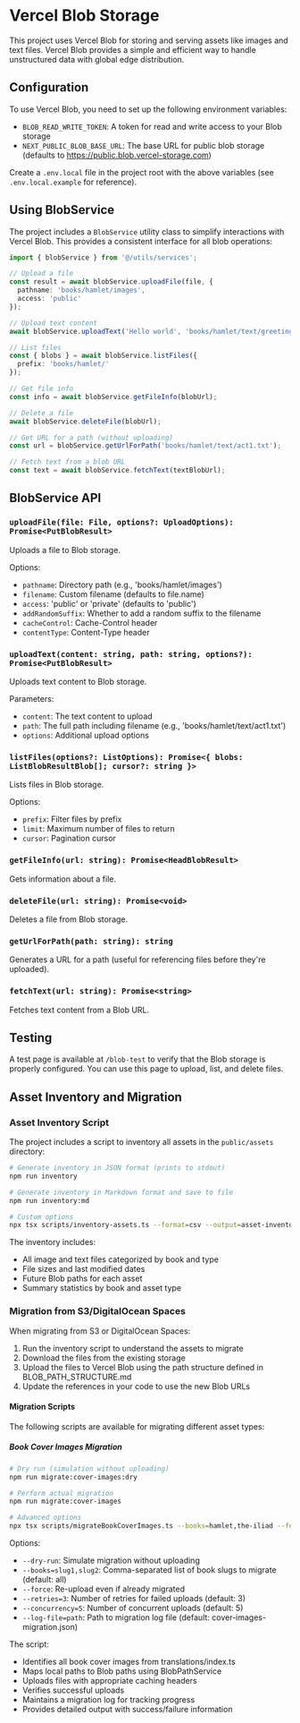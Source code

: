# Vercel Blob Storage

This project uses Vercel Blob for storing and serving assets like images and text files. Vercel Blob provides a simple and efficient way to handle unstructured data with global edge distribution.

## Configuration

To use Vercel Blob, you need to set up the following environment variables:

- `BLOB_READ_WRITE_TOKEN`: A token for read and write access to your Blob storage
- `NEXT_PUBLIC_BLOB_BASE_URL`: The base URL for public blob storage (defaults to https://public.blob.vercel-storage.com)

Create a `.env.local` file in the project root with the above variables (see `.env.local.example` for reference).

## Using BlobService

The project includes a `BlobService` utility class to simplify interactions with Vercel Blob. This provides a consistent interface for all blob operations:

```typescript
import { blobService } from '@/utils/services';

// Upload a file
const result = await blobService.uploadFile(file, {
  pathname: 'books/hamlet/images',
  access: 'public'
});

// Upload text content
await blobService.uploadText('Hello world', 'books/hamlet/text/greeting.txt');

// List files
const { blobs } = await blobService.listFiles({
  prefix: 'books/hamlet/'
});

// Get file info
const info = await blobService.getFileInfo(blobUrl);

// Delete a file
await blobService.deleteFile(blobUrl);

// Get URL for a path (without uploading)
const url = blobService.getUrlForPath('books/hamlet/text/act1.txt');

// Fetch text from a blob URL
const text = await blobService.fetchText(textBlobUrl);
```

## BlobService API

### `uploadFile(file: File, options?: UploadOptions): Promise<PutBlobResult>`

Uploads a file to Blob storage.

Options:
- `pathname`: Directory path (e.g., 'books/hamlet/images')
- `filename`: Custom filename (defaults to file.name)
- `access`: 'public' or 'private' (defaults to 'public')
- `addRandomSuffix`: Whether to add a random suffix to the filename
- `cacheControl`: Cache-Control header
- `contentType`: Content-Type header

### `uploadText(content: string, path: string, options?): Promise<PutBlobResult>`

Uploads text content to Blob storage.

Parameters:
- `content`: The text content to upload
- `path`: The full path including filename (e.g., 'books/hamlet/text/act1.txt')
- `options`: Additional upload options

### `listFiles(options?: ListOptions): Promise<{ blobs: ListBlobResultBlob[]; cursor?: string }>`

Lists files in Blob storage.

Options:
- `prefix`: Filter files by prefix
- `limit`: Maximum number of files to return
- `cursor`: Pagination cursor

### `getFileInfo(url: string): Promise<HeadBlobResult>`

Gets information about a file.

### `deleteFile(url: string): Promise<void>`

Deletes a file from Blob storage.

### `getUrlForPath(path: string): string`

Generates a URL for a path (useful for referencing files before they're uploaded).

### `fetchText(url: string): Promise<string>`

Fetches text content from a Blob URL.

## Testing

A test page is available at `/blob-test` to verify that the Blob storage is properly configured. You can use this page to upload, list, and delete files.

## Asset Inventory and Migration

### Asset Inventory Script

The project includes a script to inventory all assets in the `public/assets` directory:

```bash
# Generate inventory in JSON format (prints to stdout)
npm run inventory

# Generate inventory in Markdown format and save to file
npm run inventory:md

# Custom options
npx tsx scripts/inventory-assets.ts --format=csv --output=asset-inventory.csv
```

The inventory includes:
- All image and text files categorized by book and type
- File sizes and last modified dates
- Future Blob paths for each asset 
- Summary statistics by book and asset type

### Migration from S3/DigitalOcean Spaces

When migrating from S3 or DigitalOcean Spaces:

1. Run the inventory script to understand the assets to migrate
2. Download the files from the existing storage
3. Upload the files to Vercel Blob using the path structure defined in BLOB_PATH_STRUCTURE.md
4. Update the references in your code to use the new Blob URLs

#### Migration Scripts

The following scripts are available for migrating different asset types:

##### Book Cover Images Migration

```bash
# Dry run (simulation without uploading)
npm run migrate:cover-images:dry

# Perform actual migration
npm run migrate:cover-images

# Advanced options
npx tsx scripts/migrateBookCoverImages.ts --books=hamlet,the-iliad --force
```

Options:
- `--dry-run`: Simulate migration without uploading
- `--books=slug1,slug2`: Comma-separated list of book slugs to migrate (default: all)
- `--force`: Re-upload even if already migrated
- `--retries=3`: Number of retries for failed uploads (default: 3)
- `--concurrency=5`: Number of concurrent uploads (default: 5)
- `--log-file=path`: Path to migration log file (default: cover-images-migration.json)

The script:
- Identifies all book cover images from translations/index.ts
- Maps local paths to Blob paths using BlobPathService
- Uploads files with appropriate caching headers
- Verifies successful uploads
- Maintains a migration log for tracking progress
- Provides detailed output with success/failure information